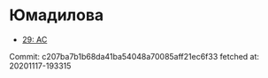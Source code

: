 # Юмадилова
- [29: AC](29.md)

Commit: c207ba7b1b68da41ba54048a70085aff21ec6f33
 fetched at: 20201117-193315
